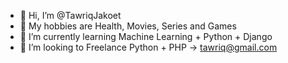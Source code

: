 - 👋 Hi, I’m @TawriqJakoet
- 👀 My hobbies are Health, Movies, Series and Games
- 🌱 I’m currently learning Machine Learning + Python + Django
- 💞️ I’m looking to Freelance Python + PHP -> tawriq@gmail.com

<!---
TawriqJakoet/TawriqJakoet is a ✨ special ✨ repository because its `README.md` (this file) appears on your GitHub profile.
You can click the Preview link to take a look at your changes.
--->
